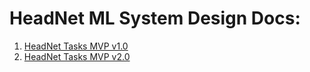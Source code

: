 # HeadNet ML System Design Docs:

1. [HeadNet Tasks MVP v1.0](https://github.com/headnet-hub/headnet.tasks.doc/blob/main/MVP%20v1.0.md)
2. [HeadNet Tasks MVP v2.0](https://github.com/headnet-hub/headnet.tasks.doc/blob/main/MVP%20v2.0.md)
